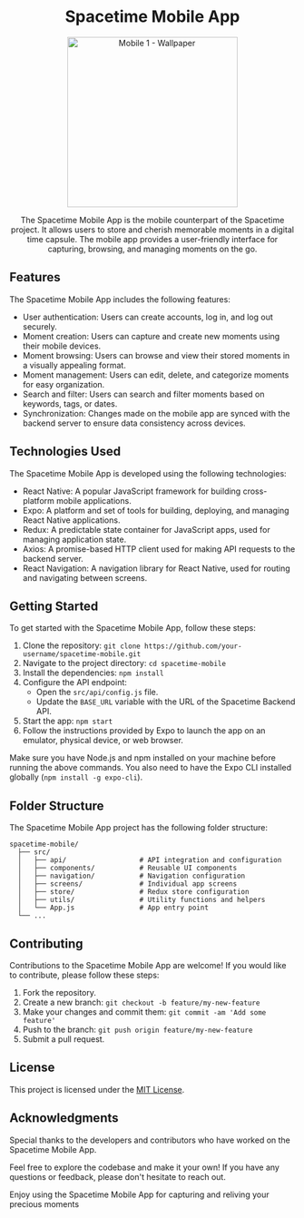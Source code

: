 <h1 align="center">Spacetime Mobile App</h1>

<div align="center">
<img width="300" alt="Mobile 1 - Wallpaper" src="https://github.com/MatheusWAlvarenga/nlw-spacetime-mobile/assets/94935750/c4b8f74e-5e87-4aaa-b749-de906b813d49">
</div>


<p align="center">The Spacetime Mobile App is the mobile counterpart of the Spacetime project. It allows users to store and cherish memorable moments in a digital time capsule. The mobile app provides a user-friendly interface for capturing, browsing, and managing moments on the go.</p>

## Features

The Spacetime Mobile App includes the following features:

- User authentication: Users can create accounts, log in, and log out securely.
- Moment creation: Users can capture and create new moments using their mobile devices.
- Moment browsing: Users can browse and view their stored moments in a visually appealing format.
- Moment management: Users can edit, delete, and categorize moments for easy organization.
- Search and filter: Users can search and filter moments based on keywords, tags, or dates.
- Synchronization: Changes made on the mobile app are synced with the backend server to ensure data consistency across devices.

## Technologies Used

The Spacetime Mobile App is developed using the following technologies:

- React Native: A popular JavaScript framework for building cross-platform mobile applications.
- Expo: A platform and set of tools for building, deploying, and managing React Native applications.
- Redux: A predictable state container for JavaScript apps, used for managing application state.
- Axios: A promise-based HTTP client used for making API requests to the backend server.
- React Navigation: A navigation library for React Native, used for routing and navigating between screens.

## Getting Started

To get started with the Spacetime Mobile App, follow these steps:

1. Clone the repository: `git clone https://github.com/your-username/spacetime-mobile.git`
2. Navigate to the project directory: `cd spacetime-mobile`
3. Install the dependencies: `npm install`
4. Configure the API endpoint:
   - Open the `src/api/config.js` file.
   - Update the `BASE_URL` variable with the URL of the Spacetime Backend API.
5. Start the app: `npm start`
6. Follow the instructions provided by Expo to launch the app on an emulator, physical device, or web browser.

Make sure you have Node.js and npm installed on your machine before running the above commands. You also need to have the Expo CLI installed globally (`npm install -g expo-cli`).

## Folder Structure

The Spacetime Mobile App project has the following folder structure:

```
spacetime-mobile/
  ├── src/
  │   ├── api/                  # API integration and configuration
  │   ├── components/           # Reusable UI components
  │   ├── navigation/           # Navigation configuration
  │   ├── screens/              # Individual app screens
  │   ├── store/                # Redux store configuration
  │   ├── utils/                # Utility functions and helpers
  │   └── App.js                # App entry point
  └── ...
```

## Contributing

Contributions to the Spacetime Mobile App are welcome! If you would like to contribute, please follow these steps:

1. Fork the repository.
2. Create a new branch: `git checkout -b feature/my-new-feature`
3. Make your changes and commit them: `git commit -am 'Add some feature'`
4. Push to the branch: `git push origin feature/my-new-feature`
5. Submit a pull request.

## License

This project is licensed under the [MIT License](LICENSE.md).

## Acknowledgments

Special thanks to the developers and contributors who have worked on the Spacetime Mobile App.

Feel free to explore the codebase and make it your own! If you have any questions or feedback, please don't hesitate to reach out.

Enjoy using the Spacetime Mobile App for capturing and reliving your precious moments
